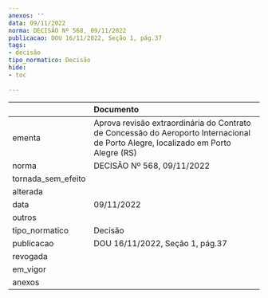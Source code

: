 ```yaml
---
anexos: ''
data: 09/11/2022
norma: DECISÃO Nº 568, 09/11/2022
publicacao: DOU 16/11/2022, Seção 1, pág.37
tags:
- decisão
tipo_normatico: Decisão
hide: 
- toc 
 
---
```


|                    | Documento                                                                                                                          |
|:-------------------|:-----------------------------------------------------------------------------------------------------------------------------------|
| ementa             | Aprova revisão extraordinária do Contrato de Concessão do Aeroporto Internacional de Porto Alegre, localizado em Porto Alegre (RS) |
| norma              | DECISÃO Nº 568, 09/11/2022                                                                                                         |
| tornada_sem_efeito |                                                                                                                                    |
| alterada           |                                                                                                                                    |
| data               | 09/11/2022                                                                                                                         |
| outros             |                                                                                                                                    |
| tipo_normatico     | Decisão                                                                                                                            |
| publicacao         | DOU 16/11/2022, Seção 1, pág.37                                                                                                    |
| revogada           |                                                                                                                                    |
| em_vigor           |                                                                                                                                    |
| anexos             |                                                                                                                                    |